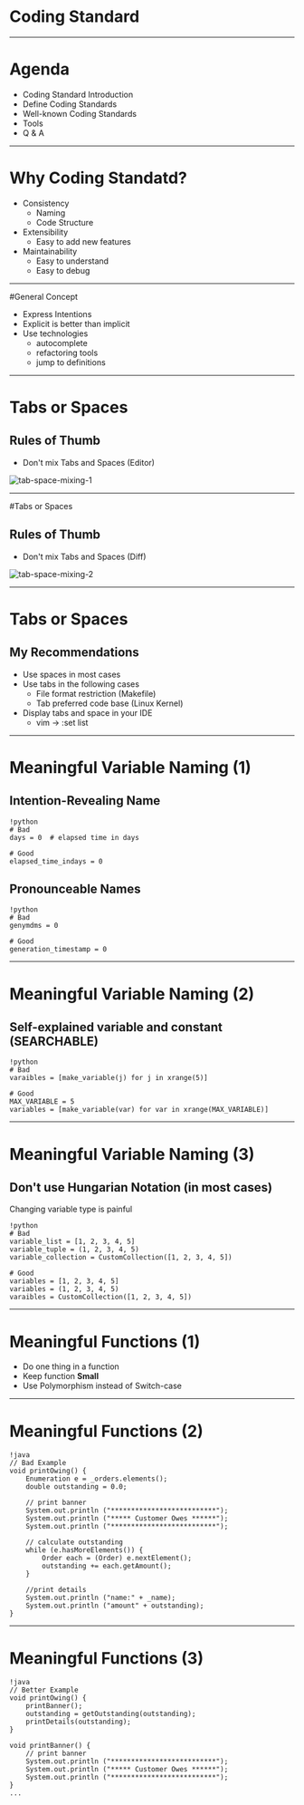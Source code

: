# Coding Standard 

---

# Agenda
- Coding Standard Introduction
- Define Coding Standards
- Well-known Coding Standards
- Tools
- Q & A

---

# Why **Coding Standatd**?
- Consistency
    * Naming
    * Code Structure
- Extensibility
    * Easy to add new features
- Maintainability
    * Easy to understand
    * Easy to debug

---

#General Concept
- Express Intentions
- Explicit is better than implicit
- Use technologies
    * autocomplete
    * refactoring tools
    * jump to definitions

---

# Tabs or Spaces

## Rules of Thumb
- Don't mix Tabs and Spaces (Editor)

![tab-space-mixing-1](http://i.imgur.com/fqlHTc1.png)

---

#Tabs or Spaces

## Rules of Thumb
- Don't mix Tabs and Spaces (Diff)

![tab-space-mixing-2](http://i.imgur.com/7cgpJoZ.png)

---
# Tabs or Spaces

## My Recommendations
- Use spaces in most cases
- Use tabs in the following cases
    * File format restriction (Makefile)
    * Tab preferred code base (Linux Kernel)
- Display tabs and space in your IDE
    * vim -> :set list
---

# Meaningful Variable Naming (1)

## Intention-Revealing Name

    !python
    # Bad
    days = 0  # elapsed time in days

    # Good
    elapsed_time_indays = 0

## Pronounceable Names

    !python
    # Bad
    genymdms = 0

    # Good
    generation_timestamp = 0

---

# Meaningful Variable Naming (2)

## Self-explained variable and constant (**SEARCHABLE**)

    !python
    # Bad
    varaibles = [make_variable(j) for j in xrange(5)]

    # Good
    MAX_VARIABLE = 5
    variables = [make_variable(var) for var in xrange(MAX_VARIABLE)]

---

# Meaningful Variable Naming (3)

## Don't use Hungarian Notation (in most cases)
Changing variable type is painful

    !python
    # Bad
    variable_list = [1, 2, 3, 4, 5]
    variable_tuple = (1, 2, 3, 4, 5)
    variable_collection = CustomCollection([1, 2, 3, 4, 5])

    # Good
    variables = [1, 2, 3, 4, 5]
    variables = (1, 2, 3, 4, 5)
    varaibles = CustomCollection([1, 2, 3, 4, 5])

---

# Meaningful Functions (1)
- Do one thing in a function
- Keep function **Small**
- Use Polymorphism instead of Switch-case

---

# Meaningful Functions (2)

    !java
    // Bad Example
    void printOwing() {
        Enumeration e = _orders.elements();
        double outstanding = 0.0;

        // print banner
        System.out.println ("**************************");
        System.out.println ("***** Customer Owes ******");
        System.out.println ("**************************");

        // calculate outstanding
        while (e.hasMoreElements()) {
            Order each = (Order) e.nextElement();
            outstanding += each.getAmount();
        }

        //print details
        System.out.println ("name:" + _name);
        System.out.println ("amount" + outstanding);
    }

---

# Meaningful Functions (3)

    !java
    // Better Example
    void printOwing() {
        printBanner();
        outstanding = getOutstanding(outstanding);
        printDetails(outstanding);
    }

    void printBanner() {
        // print banner
        System.out.println ("**************************");
        System.out.println ("***** Customer Owes ******");
        System.out.println ("**************************");
    }
    ...

